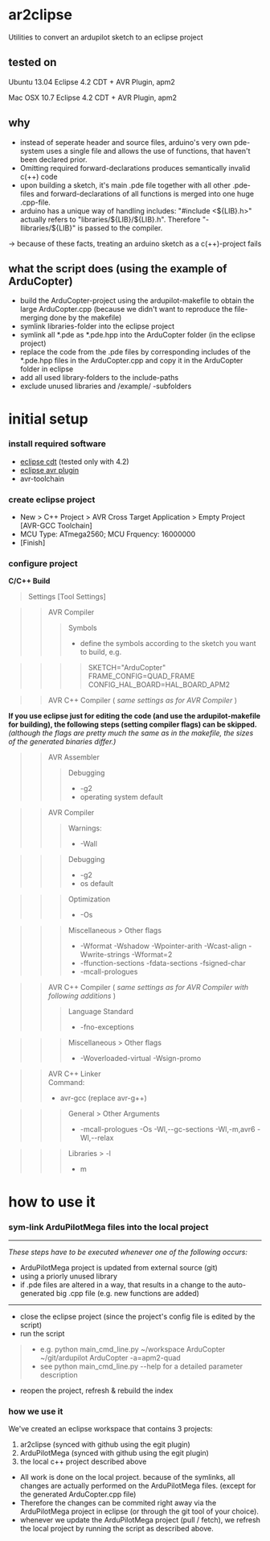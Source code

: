 # ar2clipse #

Utilities to convert an ardupilot sketch to an eclipse project


## tested on ##

Ubuntu  13.04 Eclipse 4.2 CDT + AVR Plugin, apm2

Mac OSX 10.7  Eclipse 4.2 CDT + AVR Plugin, apm2

## why ##

* instead of seperate header and source files, arduino's very own pde-system uses a single file and allows the use of functions, that haven't been declared prior.
* Omitting required forward-declarations produces semantically invalid c(++) code
* upon building a sketch, it's main .pde file together with all other .pde-files and forward-declarations of all functions is merged into one huge .cpp-file.
* arduino has a unique way of handling includes: "#include <${LIB}.h>" actually refers to "libraries/${LIB}/${LIB}.h". Therefore "-Ilibraries/${LIB}" is passed to the compiler.

→ because of these facts, treating an arduino sketch as a c(++)-project fails 


## what the script does (using the example of ArduCopter) ##

* build the ArduCopter-project using the ardupilot-makefile to obtain the large ArduCopter.cpp (because we didn't want to reproduce the file-merging done by the makefile)
* symlink libraries-folder into the eclipse project
* symlink all *.pde as *.pde.hpp into the ArduCopter folder (in the eclipse project)
* replace the code from the .pde files by corresponding includes of the *.pde.hpp files in the ArduCopter.cpp and copy it in the ArduCopter folder in eclipse
* add all used library-folders to the include-paths
* exclude unused libraries and /example/ -subfolders


# initial setup #

### install required software ###

* [eclipse cdt](http://www.eclipse.org/downloads/) (tested only with 4.2) 
* [eclipse avr plugin](http://avr-eclipse.sourceforge.net/updatesite)
* avr-toolchain

### create eclipse project ###

* New > C++ Project > AVR Cross Target Application > Empty Project [AVR-GCC Toolchain]
* MCU Type: ATmega2560; MCU Frquency: 16000000
* [Finish]

### configure project ###

__C/C++ Build__
> Settings [Tool Settings]

>> AVR Compiler
>>> Symbols
>>> * define the symbols according to the sketch you want to build, e.g.  

>>>> SKETCH="ArduCopter"  
>>>> FRAME_CONFIG=QUAD_FRAME  
>>>> CONFIG_HAL_BOARD=HAL_BOARD_APM2  
  
>> AVR C++ Compiler ( _same settings as for AVR Compiler_ )  

__If you use eclipse just for editing the code (and use the ardupilot-makefile for building), the following steps (setting compiler flags) can be skipped.__
_(although the flags are pretty much the same as in the makefile, the sizes of the generated binaries differ.)_

>> AVR Assembler
>>> Debugging
>>> * -g2
>>> * operating system default

>> AVR Compiler
>>> Warnings:
>>> * -Wall

>>> Debugging
>>> * -g2
>>> * os default

>>> Optimization
>>> * -Os

>>> Miscellaneous > Other flags
>>> * -Wformat -Wshadow  -Wpointer-arith -Wcast-align -Wwrite-strings -Wformat=2
>>> * -ffunction-sections -fdata-sections -fsigned-char
>>> * -mcall-prologues

>> AVR C++ Compiler ( _same settings as for AVR Compiler with following additions_ )  
>>> Language Standard
>>> * -fno-exceptions

>>> Miscellaneous > Other flags
>>> * -Woverloaded-virtual -Wsign-promo

>> AVR C++ Linker  
>> Command:   
>> * avr-gcc (replace avr-g++) 

>>> General > Other Arguments
>>> * -mcall-prologues -Os -Wl,--gc-sections -Wl,-m,avr6 -Wl,--relax

>>> Libraries > -l
>>> * m


# how to use it #

### sym-link ArduPilotMega files into the local project ###

------------
_These steps have to be executed whenever one of the following occurs:_  
* ArduPilotMega project is updated from external source (git)
* using a priorly unused library
* if .pde files are altered in a way, that results in a change to the auto-generated big .cpp file (e.g. new functions are added)   
   
------------   
   
* close the eclipse project (since the project's config file is edited by the script)
* run the script

> * e.g. python main_cmd_line.py ~/workspace ArduCopter ~/git/ardupilot ArduCopter -a=apm2-quad  
> * see python main_cmd_line.py --help for a detailed parameter description

* reopen the project, refresh & rebuild the index


### how we use it ###

We've created an eclipse workspace that contains 3 projects:

1. ar2clipse (synced with github using the egit plugin)
2. ArduPilotMega (synced with github using the egit plugin)
3. the local c++ project described above

* All work is done on the local project. because of the symlinks, all changes are actually performed on the ArduPilotMega files. (except for the generated ArduCopter.cpp file)
* Therefore the changes can be commited right away via the ArduPilotMega project in eclipse (or through the git tool of your choice).
* whenever we update the ArduPilotMega project (pull / fetch), we refresh the local project by running the script as described above.

 
